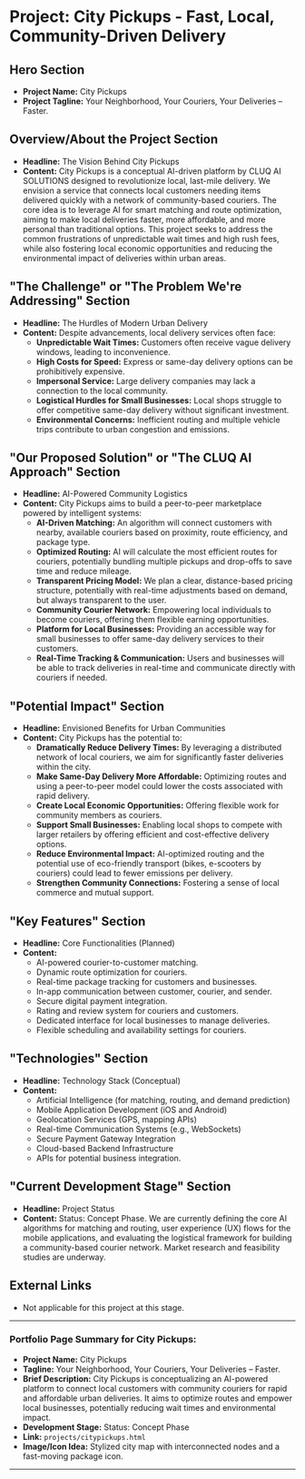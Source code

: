 # Project: City Pickups - Fast, Local, Community-Driven Delivery

## Hero Section

*   **Project Name:** City Pickups
*   **Project Tagline:** Your Neighborhood, Your Couriers, Your Deliveries – Faster.

## Overview/About the Project Section

*   **Headline:** The Vision Behind City Pickups
*   **Content:**
    City Pickups is a conceptual AI-driven platform by CLUQ AI SOLUTIONS designed to revolutionize local, last-mile delivery. We envision a service that connects local customers needing items delivered quickly with a network of community-based couriers. The core idea is to leverage AI for smart matching and route optimization, aiming to make local deliveries faster, more affordable, and more personal than traditional options. This project seeks to address the common frustrations of unpredictable wait times and high rush fees, while also fostering local economic opportunities and reducing the environmental impact of deliveries within urban areas.

## "The Challenge" or "The Problem We're Addressing" Section

*   **Headline:** The Hurdles of Modern Urban Delivery
*   **Content:**
    Despite advancements, local delivery services often face:
    *   **Unpredictable Wait Times:** Customers often receive vague delivery windows, leading to inconvenience.
    *   **High Costs for Speed:** Express or same-day delivery options can be prohibitively expensive.
    *   **Impersonal Service:** Large delivery companies may lack a connection to the local community.
    *   **Logistical Hurdles for Small Businesses:** Local shops struggle to offer competitive same-day delivery without significant investment.
    *   **Environmental Concerns:** Inefficient routing and multiple vehicle trips contribute to urban congestion and emissions.

## "Our Proposed Solution" or "The CLUQ AI Approach" Section

*   **Headline:** AI-Powered Community Logistics
*   **Content:**
    City Pickups aims to build a peer-to-peer marketplace powered by intelligent systems:
    *   **AI-Driven Matching:** An algorithm will connect customers with nearby, available couriers based on proximity, route efficiency, and package type.
    *   **Optimized Routing:** AI will calculate the most efficient routes for couriers, potentially bundling multiple pickups and drop-offs to save time and reduce mileage.
    *   **Transparent Pricing Model:** We plan a clear, distance-based pricing structure, potentially with real-time adjustments based on demand, but always transparent to the user.
    *   **Community Courier Network:** Empowering local individuals to become couriers, offering them flexible earning opportunities.
    *   **Platform for Local Businesses:** Providing an accessible way for small businesses to offer same-day delivery services to their customers.
    *   **Real-Time Tracking & Communication:** Users and businesses will be able to track deliveries in real-time and communicate directly with couriers if needed.

## "Potential Impact" Section

*   **Headline:** Envisioned Benefits for Urban Communities
*   **Content:**
    City Pickups has the potential to:
    *   **Dramatically Reduce Delivery Times:** By leveraging a distributed network of local couriers, we aim for significantly faster deliveries within the city.
    *   **Make Same-Day Delivery More Affordable:** Optimizing routes and using a peer-to-peer model could lower the costs associated with rapid delivery.
    *   **Create Local Economic Opportunities:** Offering flexible work for community members as couriers.
    *   **Support Small Businesses:** Enabling local shops to compete with larger retailers by offering efficient and cost-effective delivery options.
    *   **Reduce Environmental Impact:** AI-optimized routing and the potential use of eco-friendly transport (bikes, e-scooters by couriers) could lead to fewer emissions per delivery.
    *   **Strengthen Community Connections:** Fostering a sense of local commerce and mutual support.

## "Key Features" Section

*   **Headline:** Core Functionalities (Planned)
*   **Content:**
    *   AI-powered courier-to-customer matching.
    *   Dynamic route optimization for couriers.
    *   Real-time package tracking for customers and businesses.
    *   In-app communication between customer, courier, and sender.
    *   Secure digital payment integration.
    *   Rating and review system for couriers and customers.
    *   Dedicated interface for local businesses to manage deliveries.
    *   Flexible scheduling and availability settings for couriers.

## "Technologies" Section

*   **Headline:** Technology Stack (Conceptual)
*   **Content:**
    *   Artificial Intelligence (for matching, routing, and demand prediction)
    *   Mobile Application Development (iOS and Android)
    *   Geolocation Services (GPS, mapping APIs)
    *   Real-time Communication Systems (e.g., WebSockets)
    *   Secure Payment Gateway Integration
    *   Cloud-based Backend Infrastructure
    *   APIs for potential business integration.

## "Current Development Stage" Section

*   **Headline:** Project Status
*   **Content:** Status: Concept Phase. We are currently defining the core AI algorithms for matching and routing, user experience (UX) flows for the mobile applications, and evaluating the logistical framework for building a community-based courier network. Market research and feasibility studies are underway.

## External Links
*   Not applicable for this project at this stage.

---
### Portfolio Page Summary for City Pickups:

*   **Project Name:** City Pickups
*   **Tagline:** Your Neighborhood, Your Couriers, Your Deliveries – Faster.
*   **Brief Description:** City Pickups is conceptualizing an AI-powered platform to connect local customers with community couriers for rapid and affordable urban deliveries. It aims to optimize routes and empower local businesses, potentially reducing wait times and environmental impact.
*   **Development Stage:** Status: Concept Phase
*   **Link:** `projects/citypickups.html`
*   **Image/Icon Idea:** Stylized city map with interconnected nodes and a fast-moving package icon.
---
